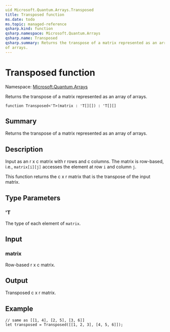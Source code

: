 ```yaml
---
uid Microsoft.Quantum.Arrays.Transposed
title: Transposed function
ms.date: todo
ms.topic: managed-reference
qsharp.kind: function
qsharp.namespace: Microsoft.Quantum.Arrays
qsharp.name: Transposed
qsharp.summary: Returns the transpose of a matrix represented as an array
of arrays.
---
```


# Transposed function

Namespace: [Microsoft.Quantum.Arrays](xref:Microsoft.Quantum.Arrays)

Returns the transpose of a matrix represented as an array
of arrays.
```qsharp
function Transposed<'T>(matrix : 'T[][]) : 'T[][]
```

## Summary
Returns the transpose of a matrix represented as an array
of arrays.

## Description
Input as an r x c matrix with r rows and c columns.  The matrix
is row-based, i.e., `matrix[i][j]` accesses the element at row `i` and column `j`.

This function returns the c x r matrix that is the transpose of the
input matrix.

## Type Parameters
### 'T
The type of each element of `matrix`.

## Input
### matrix
Row-based r x c matrix.

## Output
Transposed c x r matrix.

## Example
```qsharp
// same as [[1, 4], [2, 5], [3, 6]]
let transposed = Transposed([[1, 2, 3], [4, 5, 6]]);
```
